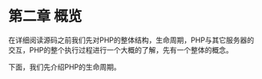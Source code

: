 # 第二章 概览

在详细阅读源码之前我们先对PHP的整体结构，生命周期，PHP与其它服务器的交互，PHP的整个执行过程进行一个大概的了解，先有一个整体的概念。

下面，我们先介绍PHP的生命周期。
